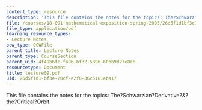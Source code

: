 ```yaml
---
content_type: resource
description: 'This file contains the notes for the topics: The?Schwarzian?Derivative?&?the?Critical?Orbit.'
file: /courses/18-091-mathematical-exposition-spring-2005/26d5f1d1bf3e70cfe2f036c5181eba17_lecture09.pdf
file_type: application/pdf
learning_resource_types:
- Lecture Notes
ocw_type: OCWFile
parent_title: Lecture Notes
parent_type: CourseSection
parent_uid: 4f49b6fe-f496-6f32-5896-60bb9d27e8e0
resourcetype: Document
title: lecture09.pdf
uid: 26d5f1d1-bf3e-70cf-e2f0-36c5181eba17
---
```

This file contains the notes for the topics: The?Schwarzian?Derivative?&?the?Critical?Orbit.

